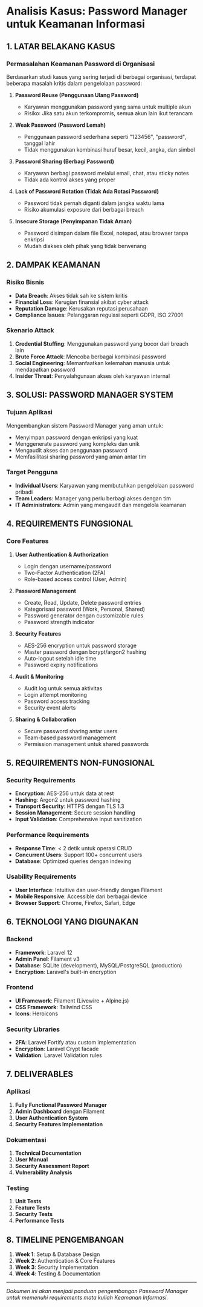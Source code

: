 # Analisis Kasus: Password Manager untuk Keamanan Informasi

## 1. LATAR BELAKANG KASUS

### Permasalahan Keamanan Password di Organisasi
Berdasarkan studi kasus yang sering terjadi di berbagai organisasi, terdapat beberapa masalah kritis dalam pengelolaan password:

1. **Password Reuse (Penggunaan Ulang Password)**
   - Karyawan menggunakan password yang sama untuk multiple akun
   - Risiko: Jika satu akun terkompromis, semua akun lain ikut terancam

2. **Weak Password (Password Lemah)**
   - Penggunaan password sederhana seperti "123456", "password", tanggal lahir
   - Tidak menggunakan kombinasi huruf besar, kecil, angka, dan simbol

3. **Password Sharing (Berbagi Password)**
   - Karyawan berbagi password melalui email, chat, atau sticky notes
   - Tidak ada kontrol akses yang proper

4. **Lack of Password Rotation (Tidak Ada Rotasi Password)**
   - Password tidak pernah diganti dalam jangka waktu lama
   - Risiko akumulasi exposure dari berbagai breach

5. **Insecure Storage (Penyimpanan Tidak Aman)**
   - Password disimpan dalam file Excel, notepad, atau browser tanpa enkripsi
   - Mudah diakses oleh pihak yang tidak berwenang

## 2. DAMPAK KEAMANAN

### Risiko Bisnis
- **Data Breach**: Akses tidak sah ke sistem kritis
- **Financial Loss**: Kerugian finansial akibat cyber attack
- **Reputation Damage**: Kerusakan reputasi perusahaan
- **Compliance Issues**: Pelanggaran regulasi seperti GDPR, ISO 27001

### Skenario Attack
1. **Credential Stuffing**: Menggunakan password yang bocor dari breach lain
2. **Brute Force Attack**: Mencoba berbagai kombinasi password
3. **Social Engineering**: Memanfaatkan kelemahan manusia untuk mendapatkan password
4. **Insider Threat**: Penyalahgunaan akses oleh karyawan internal

## 3. SOLUSI: PASSWORD MANAGER SYSTEM

### Tujuan Aplikasi
Mengembangkan sistem Password Manager yang aman untuk:
- Menyimpan password dengan enkripsi yang kuat
- Menggenerate password yang kompleks dan unik
- Mengaudit akses dan penggunaan password
- Memfasilitasi sharing password yang aman antar tim

### Target Pengguna
- **Individual Users**: Karyawan yang membutuhkan pengelolaan password pribadi
- **Team Leaders**: Manager yang perlu berbagi akses dengan tim
- **IT Administrators**: Admin yang mengaudit dan mengelola keamanan

## 4. REQUIREMENTS FUNGSIONAL

### Core Features
1. **User Authentication & Authorization**
   - Login dengan username/password
   - Two-Factor Authentication (2FA)
   - Role-based access control (User, Admin)

2. **Password Management**
   - Create, Read, Update, Delete password entries
   - Kategorisasi password (Work, Personal, Shared)
   - Password generator dengan customizable rules
   - Password strength indicator

3. **Security Features**
   - AES-256 encryption untuk password storage
   - Master password dengan bcrypt/argon2 hashing
   - Auto-logout setelah idle time
   - Password expiry notifications

4. **Audit & Monitoring**
   - Audit log untuk semua aktivitas
   - Login attempt monitoring
   - Password access tracking
   - Security event alerts

5. **Sharing & Collaboration**
   - Secure password sharing antar users
   - Team-based password management
   - Permission management untuk shared passwords

## 5. REQUIREMENTS NON-FUNGSIONAL

### Security Requirements
- **Encryption**: AES-256 untuk data at rest
- **Hashing**: Argon2 untuk password hashing
- **Transport Security**: HTTPS dengan TLS 1.3
- **Session Management**: Secure session handling
- **Input Validation**: Comprehensive input sanitization

### Performance Requirements
- **Response Time**: < 2 detik untuk operasi CRUD
- **Concurrent Users**: Support 100+ concurrent users
- **Database**: Optimized queries dengan indexing

### Usability Requirements
- **User Interface**: Intuitive dan user-friendly dengan Filament
- **Mobile Responsive**: Accessible dari berbagai device
- **Browser Support**: Chrome, Firefox, Safari, Edge

## 6. TEKNOLOGI YANG DIGUNAKAN

### Backend
- **Framework**: Laravel 12
- **Admin Panel**: Filament v3
- **Database**: SQLite (development), MySQL/PostgreSQL (production)
- **Encryption**: Laravel's built-in encryption

### Frontend
- **UI Framework**: Filament (Livewire + Alpine.js)
- **CSS Framework**: Tailwind CSS
- **Icons**: Heroicons

### Security Libraries
- **2FA**: Laravel Fortify atau custom implementation
- **Encryption**: Laravel Crypt facade
- **Validation**: Laravel Validation rules

## 7. DELIVERABLES

### Aplikasi
1. **Fully Functional Password Manager**
2. **Admin Dashboard** dengan Filament
3. **User Authentication System**
4. **Security Features Implementation**

### Dokumentasi
1. **Technical Documentation**
2. **User Manual**
3. **Security Assessment Report**
4. **Vulnerability Analysis**

### Testing
1. **Unit Tests**
2. **Feature Tests**
3. **Security Tests**
4. **Performance Tests**

## 8. TIMELINE PENGEMBANGAN

1. **Week 1**: Setup & Database Design
2. **Week 2**: Authentication & Core Features
3. **Week 3**: Security Implementation
4. **Week 4**: Testing & Documentation

---

*Dokumen ini akan menjadi panduan pengembangan Password Manager untuk memenuhi requirements mata kuliah Keamanan Informasi.*
